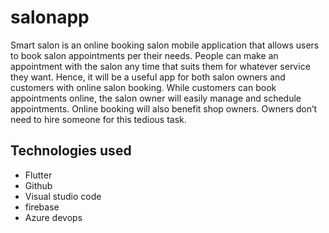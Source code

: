 # salonapp

Smart salon is an online booking salon mobile application that allows users to book salon appointments per their needs. 
People can make an appointment with the salon any time that suits them for whatever service they want.
 Hence, it will be a useful app for both salon owners and customers with online salon booking.
  While customers can book appointments online, the salon owner will easily manage and schedule appointments.
   Online booking will also benefit shop owners. Owners don’t need to hire someone for this tedious task.

## Technologies used
- Flutter
- Github
- Visual studio code
- firebase
- Azure devops